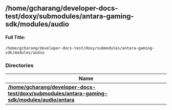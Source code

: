 

## /home/gcharang/developer-docs-test/doxy/submodules/antara-gaming-sdk/modules/audio

#### Full Title:
```
/home/gcharang/developer-docs-test/doxy/submodules/antara-gaming-sdk/modules/audio
```





### Directories

| Name           |
| -------------- |
| **[/home/gcharang/developer-docs-test/doxy/submodules/antara-gaming-sdk/modules/audio/antara](Files/dir_0b0b2cb1c55e4d72aa2c4c2027241b2f.md#dir-/home/gcharang/developer-docs-test/doxy/submodules/antara-gaming-sdk/modules/audio/antara)**  |























